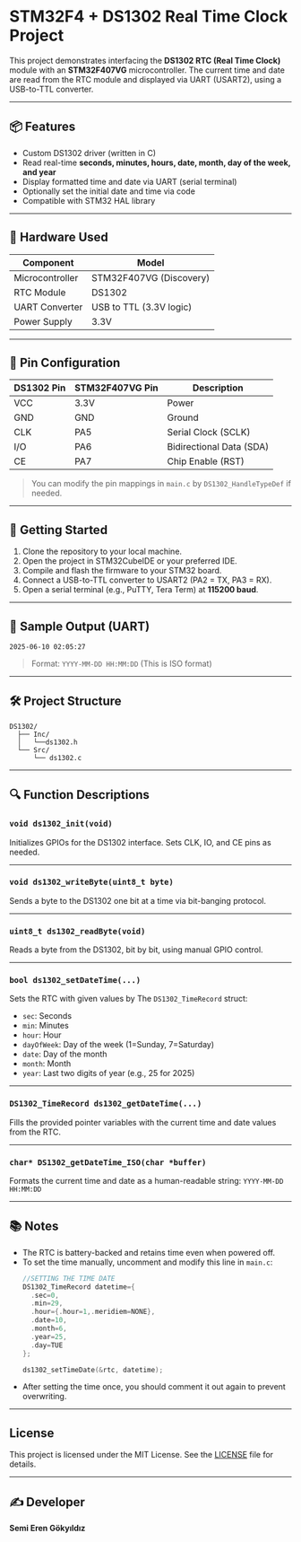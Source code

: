 
# STM32F4 + DS1302 Real Time Clock Project

This project demonstrates interfacing the **DS1302 RTC (Real Time Clock)** module with an **STM32F407VG** microcontroller. The current time and date are read from the RTC module and displayed via UART (USART2), using a USB-to-TTL converter.

---

## 📦 Features

- Custom DS1302 driver (written in C)
- Read real-time **seconds, minutes, hours, date, month, day of the week, and year**
- Display formatted time and date via UART (serial terminal)
- Optionally set the initial date and time via code
- Compatible with STM32 HAL library

---

## 🔧 Hardware Used

| Component        | Model                   |
|------------------|-------------------------|
| Microcontroller  | STM32F407VG (Discovery) |
| RTC Module       | DS1302                  |
| UART Converter   | USB to TTL (3.3V logic) |
| Power Supply     | 3.3V                    |           

---

## 🧩 Pin Configuration

| DS1302 Pin | STM32F407VG Pin | Description              |
|------------|-----------------|--------------------------|
| VCC        | 3.3V            | Power                    |
| GND        | GND             | Ground                   |
| CLK        | PA5             | Serial Clock (SCLK)      |
| I/O        | PA6             | Bidirectional Data (SDA) |
| CE         | PA7             | Chip Enable (RST)        |

> You can modify the pin mappings in `main.c` by `DS1302_HandleTypeDef` if needed.

---

## 🚀 Getting Started

1. Clone the repository to your local machine.
2. Open the project in STM32CubeIDE or your preferred IDE.
3. Compile and flash the firmware to your STM32 board.
4. Connect a USB-to-TTL converter to USART2 (PA2 = TX, PA3 = RX).
5. Open a serial terminal (e.g., PuTTY, Tera Term) at **115200 baud**.

---

## 🧪 Sample Output (UART)

```
2025-06-10 02:05:27
```

> Format: `YYYY-MM-DD HH:MM:DD` (This is ISO format)

---

## 🛠️ Project Structure

```
DS1302/
  ├── Inc/
  │   └──ds1302.h
  └── Src/
      └── ds1302.c
```

---

## 🔍 Function Descriptions

### `void ds1302_init(void)`
Initializes GPIOs for the DS1302 interface. Sets CLK, IO, and CE pins as needed.

---

### `void ds1302_writeByte(uint8_t byte)`
Sends a byte to the DS1302 one bit at a time via bit-banging protocol.

---

### `uint8_t ds1302_readByte(void)`
Reads a byte from the DS1302, bit by bit, using manual GPIO control.

---

### `bool ds1302_setDateTime(...)`
Sets the RTC with given values by The `DS1302_TimeRecord` struct:
- `sec`: Seconds
- `min`: Minutes
- `hour`: Hour
- `dayOfWeek`: Day of the week (1=Sunday, 7=Saturday)
- `date`: Day of the month
- `month`: Month
- `year`: Last two digits of year (e.g., 25 for 2025)

---

### `DS1302_TimeRecord ds1302_getDateTime(...)`
Fills the provided pointer variables with the current time and date values from the RTC.

---

### `char* DS1302_getDateTime_ISO(char *buffer)`
Formats the current time and date as a human-readable string:
`YYYY-MM-DD HH:MM:DD`

---

## 📚 Notes

- The RTC is battery-backed and retains time even when powered off.
- To set the time manually, uncomment and modify this line in `main.c`:
  ```c
  //SETTING THE TIME DATE
  DS1302_TimeRecord datetime={
    .sec=0,
    .min=29,
    .hour={.hour=1,.meridiem=NONE},
    .date=10,
    .month=6,
    .year=25,
    .day=TUE
  };
  
  ds1302_setTimeDate(&rtc, datetime);
  ```
- After setting the time once, you should comment it out again to prevent overwriting.

---

## License

This project is licensed under the MIT License. See the [LICENSE](LICENSE) file for details.
<hr>

## ✍️ Developer

**Semi Eren Gökyıldız**
